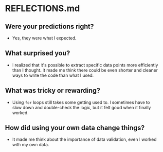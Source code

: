 # REFLECTIONS.md

## Were your predictions right?
- Yes, they were what I expected.

## What surprised you?
- I realized that it's possible to extract specific data points more efficiently than I thought. It made me think there could be even shorter and cleaner ways to write the code than what I used.

## What was tricky or rewarding?
- Using `for` loops still takes some getting used to. I sometimes have to slow down and double-check the logic,
but it felt good when it finally worked.

## How did using your own data change things?
- It made me think about the importance of data validation, even I worked with my own data.
